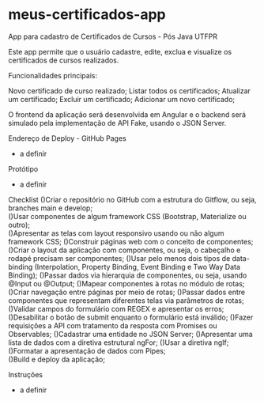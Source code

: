 # meus-certificados-app
App para cadastro de Certificados de Cursos - Pós Java UTFPR

Este app permite que o usuário cadastre, edite, exclua e visualize os certificados de cursos realizados. 

Funcionalidades principais:

Novo certificado de curso realizado;
Listar todos os certificados;
Atualizar um certificado;
Excluir um certificado;
Adicionar um novo certificado;


O frontend da aplicação será desenvolvida em Angular e o backend será simulado pela implementação de API Fake, usando o JSON Server.

Endereço de Deploy - GitHub Pages
* a definir 

Protótipo
* a definir 

Checklist
()Criar o repositório no GitHub com a estrutura do Gitflow, ou seja, branches main e develop;           
()Usar componentes de algum framework CSS (Bootstrap, Materialize ou outro);      
()Apresentar as telas com layout responsivo usando ou não algum framework CSS;
()Construir páginas web com o conceito de componentes;
()Criar o layout da aplicação com componentes, ou seja, o cabeçalho e rodapé precisam ser componentes;
()Usar pelo menos dois tipos de data-binding (Interpolation, Property Binding, Event Binding e Two Way Data Binding);
()Passar dados via hierarquia de componentes, ou seja, usando @Input ou @Output;
()Mapear componentes à rotas no módulo de rotas;
()Criar navegação entre páginas por meio de rotas;
()Passar dados entre componentes que representam diferentes telas via parâmetros de rotas;
()Validar campos do formulário com REGEX e apresentar os erros;
()Desabilitar o botão de submit enquanto o formulário está inválido;
()Fazer requisições a API com tratamento da resposta com Promises ou Observables;
()Cadastrar uma entidade no JSON Server;
()Apresentar uma lista de dados com a diretiva estrutural ngFor;
()Usar a diretiva ngIf; 
()Formatar a apresentação de dados com Pipes;                 
()Build e deploy da aplicação;

Instruções
* a definir 
